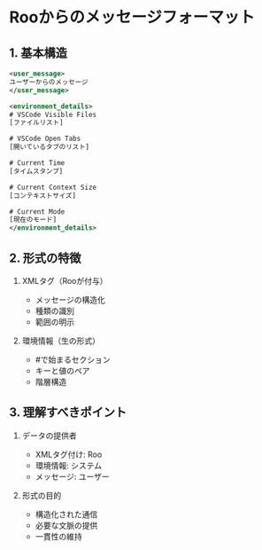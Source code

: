 # Rooからのメッセージフォーマット

## 1. 基本構造

```xml
<user_message>
ユーザーからのメッセージ
</user_message>

<environment_details>
# VSCode Visible Files
[ファイルリスト]

# VSCode Open Tabs
[開いているタブのリスト]

# Current Time
[タイムスタンプ]

# Current Context Size
[コンテキストサイズ]

# Current Mode
[現在のモード]
</environment_details>
```

## 2. 形式の特徴

1. XMLタグ（Rooが付与）
   - メッセージの構造化
   - 種類の識別
   - 範囲の明示

2. 環境情報（生の形式）
   - #で始まるセクション
   - キーと値のペア
   - 階層構造

## 3. 理解すべきポイント

1. データの提供者
   - XMLタグ付け: Roo
   - 環境情報: システム
   - メッセージ: ユーザー

2. 形式の目的
   - 構造化された通信
   - 必要な文脈の提供
   - 一貫性の維持